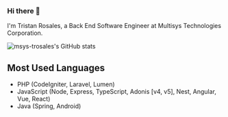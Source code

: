 ### Hi there 👋
I'm Tristan Rosales, a Back End Software Engineer at Multisys Technologies Corporation.

![msys-trosales's GitHub stats](https://github-readme-streak-stats.herokuapp.com/?user=msys-trosales)

## Most Used Languages
- PHP (CodeIgniter, Laravel, Lumen)
- JavaScript (Node, Express, TypeScript, Adonis [v4, v5], Nest, Angular, Vue, React)
- Java (Spring, Android)
